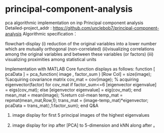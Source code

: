# principal-component-analysis
pca algorithmic implementation on inp
Principal component analysis
Detailed-project_addr :  https://github.com/unclebob7/principal-component-analysis
Algorithmic specification：
 
flowchart-display
(i) reduction of the original variables into a lower number which are mutually orthogonal (non-correlated)
(ii)visualizing correlations among the original variables and between these variables (or factors)
(iii) visualizing proximities among statistical units

 
Implementation with MATLAB
Core function displays as follows:
function [ pcaData ] = pca_function( image , factor_sum )
[Row Col] = size(image);
%acquiring covariance matrix
cov_mat = cov(image);
% acquiring eigenvector(factor) for cov_mat
if factor_sum<=6
    [eigenvector eigenvalue] = eigs(cov_mat);
else
    [eigenvector eigenvalue] = eig(cov_mat);
end
mean_mat = mean(image); %return col-mean
temp_mat = repmat(mean_mat,Row,1);
trans_mat = (image-temp_mat)*eigenvector;
pcaData = trans_mat(:,1:factor_sum);
 end
Q&A
1.	image display for first 5 principal images of the highest eigenvalues
    

2.	image display for inp after [PCA] to 5-dimension and kNN along after
 。

